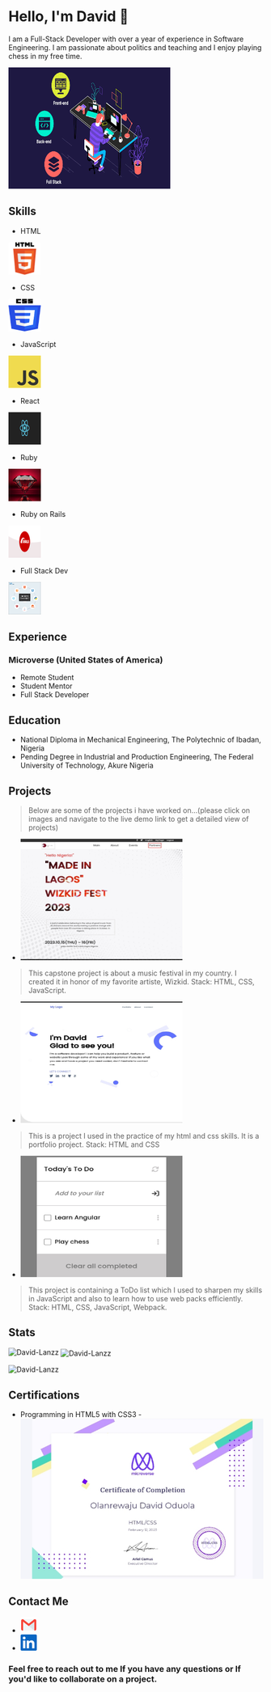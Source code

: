 # Hello, I'm David 👋

I am a Full-Stack Developer with over a year of experience in Software Engineering.
I am passionate about politics and teaching and I enjoy playing chess in my free time.

<img src = './images/full-stack-development.gif' style="width:20rem;height: 15rem;" alt='html'>


## Skills

- HTML  
<img src = './images/html.png' style="width:4rem;height: 4rem;" alt='html'>

- CSS  
<img src = './images/css.png' style="width:4rem;height: 4rem;" alt='css'>

- JavaScript 
<img src = './images/JavaScript-logo.png' style="width:4rem;height: 4rem;" alt='JavaScript-logo'>

- React 
<img src = './images/react.png' style="width:4rem;height: 4rem;" alt='react'>

- Ruby  
<img src = './images/ruby.jpg' style="width:4rem;height: 4rem;" alt='ruby'>

- Ruby on Rails 
<img src = './images/rails.png' style="width:4rem;height: 4rem;" alt='rails'>

- Full Stack Dev 
<img src = './images/full-stack.png' style="width:4rem;height: 4rem;" alt='full-stack'>

## Experience
### Microverse (United States of America)

- Remote Student
- Student Mentor
- Full Stack Developer

## Education

- National Diploma in Mechanical Engineering, The Polytechnic of Ibadan, Nigeria
- Pending Degree in Industrial and Production Engineering, The Federal University of Technology, Akure Nigeria

## Projects
> Below are some of the projects i have worked on...(please click on images and navigate to the live demo link to get a detailed view of projects)

- <a href='https://github.com/David-Lanzz/My-First-Capstone' ><img src = './images/mil.jpg' style="width:20rem;height: 15rem;" alt='capstone'></a>

> This capstone project is about a music festival in my country. I created it in honor of my favorite artiste, Wizkid. Stack: HTML, CSS, JavaScript.


- <a href='https://github.com/David-Lanzz/My-Portfolio' ><img src = './images/port.jpg' style="width:20rem;height: 15rem;" alt='portfolio'></a>

> This is a project I used in the practice of my html and css skills. It is a portfolio project. Stack: HTML and CSS


- <a href='https://github.com/David-Lanzz/My-ToDo-List' ><img src = './images/todo.jpg' style="width:20rem;height: 15rem;" alt='todo list'></a>

> This project is containing a ToDo list which I used to sharpen my skills in JavaScript and also to learn how to use web packs efficiently. Stack: HTML, CSS, JavaScript, Webpack.


## Stats

<p><img align="left" src="https://github-readme-stats.vercel.app/api/top-langs?username=David-Lanzz&show_icons=true&locale=en&layout=compact" alt="David-Lanzz" /></p>

<p>&nbsp;<img align="center" src="https://github-readme-stats.vercel.app/api?username=David-Lanzz&show_icons=true&locale=en" alt="David-Lanzz" /></p>

<p><img align="center" src="https://github-readme-streak-stats.herokuapp.com/?user=David-Lanzz&" alt="David-Lanzz" /></p>


## Certifications

- Programming in HTML5 with CSS3 - <img src = './images/cert.jpg' alt='rails'>
## Contact Me

-  <a href='https://www.lanzzd191@gmail.com' ><img src = './images/email.png' style="width:2rem;height: 2rem;" alt='email'></a>
- <a href='https://www.linkedin.com/in/david-lanzz' ><img src = './images/linkedin.png' style="width:2rem;height: 2rem;" alt='linkedin'></a> 

### Feel free to reach out to me If you have any questions or If you'd like to collaborate on a project.
